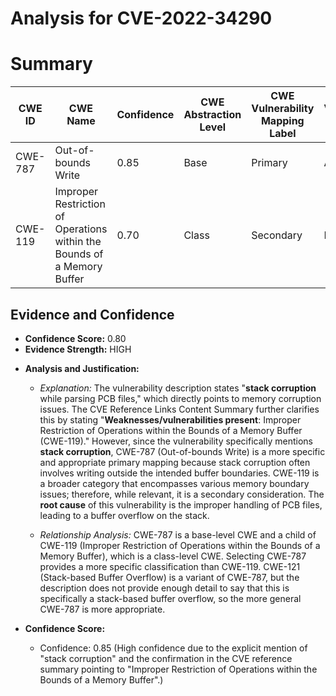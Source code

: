 # Analysis for CVE-2022-34290

# Summary
| CWE ID | CWE Name | Confidence | CWE Abstraction Level | CWE Vulnerability Mapping Label | CWE-Vulnerability Mapping Notes |
|---|---|---|---|---|---|
| CWE-787 | Out-of-bounds Write | 0.85 | Base | Primary | Allowed |
| CWE-119 | Improper Restriction of Operations within the Bounds of a Memory Buffer | 0.70 | Class | Secondary | Discouraged |

## Evidence and Confidence

*   **Confidence Score:** 0.80
*   **Evidence Strength:** HIGH

- **Analysis and Justification:**  
  - *Explanation:* The vulnerability description states "**stack corruption** while parsing PCB files," which directly points to memory corruption issues. The CVE Reference Links Content Summary further clarifies this by stating "**Weaknesses/vulnerabilities present**: Improper Restriction of Operations within the Bounds of a Memory Buffer (CWE-119)." However, since the vulnerability specifically mentions **stack corruption**, CWE-787 (Out-of-bounds Write) is a more specific and appropriate primary mapping because stack corruption often involves writing outside the intended buffer boundaries. CWE-119 is a broader category that encompasses various memory boundary issues; therefore, while relevant, it is a secondary consideration. The **root cause** of this vulnerability is the improper handling of PCB files, leading to a buffer overflow on the stack.
  
  - *Relationship Analysis:* CWE-787 is a base-level CWE and a child of CWE-119 (Improper Restriction of Operations within the Bounds of a Memory Buffer), which is a class-level CWE. Selecting CWE-787 provides a more specific classification than CWE-119. CWE-121 (Stack-based Buffer Overflow) is a variant of CWE-787, but the description does not provide enough detail to say that this is specifically a stack-based buffer overflow, so the more general CWE-787 is more appropriate.

- **Confidence Score:**  
  - Confidence: 0.85 (High confidence due to the explicit mention of "stack corruption" and the confirmation in the CVE reference summary pointing to "Improper Restriction of Operations within the Bounds of a Memory Buffer".)